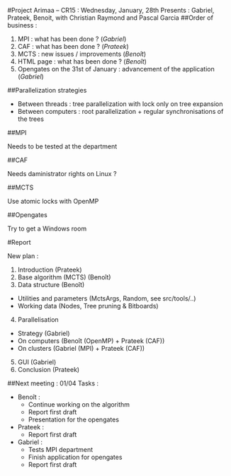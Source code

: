﻿#Project Arimaa – CR15 : Wednesday, January, 28th
Presents : Gabriel, Prateek, Benoit, with Christian Raymond and Pascal Garcia
##Order of business :
1. MPI : what has been done ? (*Gabriel*)
2. CAF : what has been done ? (*Prateek*)
3. MCTS : new issues / improvements (*Benoît*)
6. HTML page : what has been done ? (*Benoît*)
4. Opengates on the 31st of January : advancement of the application (*Gabriel*)


##Parallelization strategies

- Between threads : tree parallelization with lock only on tree expansion
- Between computers : root parallelization + regular synchronisations of the trees

##MPI

Needs to be tested at the department

##CAF

Needs daministrator rights on Linux ?

##MCTS

Use atomic locks with OpenMP

##Opengates

Try to get a Windows room

#Report

New plan : 

1. Introduction  (Prateek)
2. Base algorithm (MCTS) (Benoît)
3. Data structure (Benoît)
  * Utilities and parameters (MctsArgs, Random, see src/tools/..)
  * Working data (Nodes, Tree pruning & Bitboards)
4. Parallelisation
  * Strategy  (Gabriel)
  * On computers (Benoît (OpenMP) + Prateek (CAF))
  * On clusters (Gabriel (MPI) + Prateek (CAF))
5. GUI  (Gabriel)
6. Conclusion  (Prateek)

##Next meeting : 01/04
Tasks :
- Benoît :
  * Continue working on the algorithm
  * Report first draft
  * Presentation for the opengates
- Prateek :
  * Report first draft
- Gabriel :
  * Tests MPI department
  * Finish application for opengates
  * Report first draft
